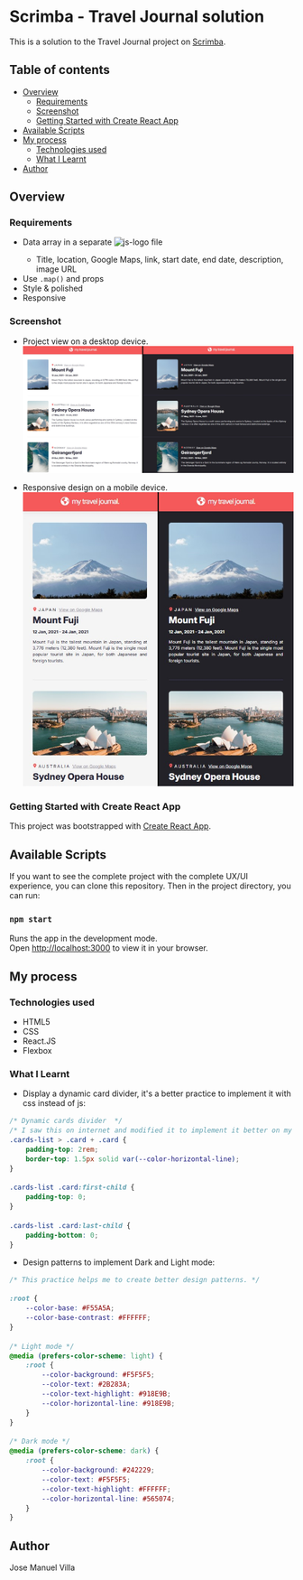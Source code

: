 # Scrimba - Travel Journal solution
This is a solution to the Travel Journal project on [Scrimba](https://v2.scrimba.com/learn-react-c0e).

## Table of contents

- [Overview](#overview)
  - [Requirements](#requirements)
  - [Screenshot](#screenshot)
  - [Getting Started with Create React App](#getting-started-with-create-react-app)
- [Available Scripts](#available-scripts)
- [My process](#my-process)
  - [Technologies used](#technologies-used)
  - [What I Learnt](#what-i-learnt)
- [Author](#author)

## Overview

### Requirements

<ul>
  <li>Data array in a separate <img src = https://upload.wikimedia.org/wikipedia/commons/thumb/9/99/Unofficial_JavaScript_logo_2.svg/768px-Unofficial_JavaScript_logo_2.svg.png?20141107110902 height= 15px alt="js-logo"> file </li>
  <ul>
    <li>Title, location, Google Maps, link, start date, end date, description, image URL</li>
  </ul>
  <li>Use <code>.map()</code> and props</li>
  <li>Style & polished</li>
  <li>Responsive</li>
</ul>

### Screenshot
- Project view on a desktop device.
![screenshot](./public/screenshot_desktop.PNG)

- Responsive design on a mobile device.
![screenshot_mobile](./public/screenshot_mobile.PNG)

### Getting Started with Create React App
This project was bootstrapped with [Create React App](https://github.com/facebook/create-react-app).

## Available Scripts
If you want to see the complete project with the complete UX/UI experience, you can clone this repository.
Then in the project directory, you can run:

### `npm start`

Runs the app in the development mode.\
Open [http://localhost:3000](http://localhost:3000) to view it in your browser.

## My process

### Technologies used

- HTML5
- CSS
- React.JS
- Flexbox

### What I Learnt

- Display a dynamic card divider, it's a better practice to implement it with css instead of js:
```css
/* Dynamic cards divider  */
/* I saw this on internet and modified it to implement it better on my code */
.cards-list > .card + .card {
    padding-top: 2rem;
    border-top: 1.5px solid var(--color-horizontal-line);
}

.cards-list .card:first-child {
    padding-top: 0;
}

.cards-list .card:last-child {
    padding-bottom: 0;
}
```

- Design patterns to implement Dark and Light mode:
```css
/* This practice helps me to create better design patterns. */

:root {
    --color-base: #F55A5A;
    --color-base-contrast: #FFFFFF;
}

/* Light mode */
@media (prefers-color-scheme: light) {
    :root {
        --color-background: #F5F5F5;
        --color-text: #2B283A;
        --color-text-highlight: #918E9B;
        --color-horizontal-line: #918E9B;
    }
}

/* Dark mode */
@media (prefers-color-scheme: dark) {
    :root {
        --color-background: #242229;
        --color-text: #F5F5F5;
        --color-text-highlight: #FFFFFF;
        --color-horizontal-line: #565074;
    }
}
```

## Author
Jose Manuel Villa 

